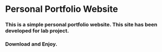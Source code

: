# Personal Portfolio Website

### This is a simple personal portfolio website. This site has been developed for lab project.

### Download and Enjoy.
